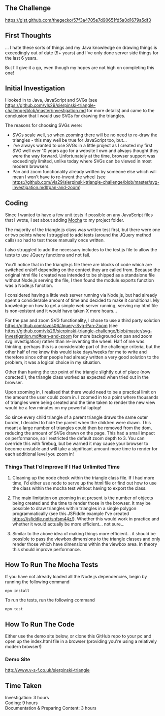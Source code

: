 ## The Challenge ##

https://gist.github.com/thegecko/57f3a4705e7d90651fd5a0d1679a5df3

## First Thoughts ##

... I hate these sorts of things and my Java knowledge on drawing things is exceedingly out of date (9+ years) and I've only done server side things for the last 6 years.  

But I'll give it a go, even though my hopes are not high on completing this one!

## Initial Investigation ##

I looked in to Java, JavaScript and SVGs (see https://github.com/vls29/sierpinski-triangle-challenge/blob/master/investigation.md for more details) and came to the conclusion that I would use SVGs for drawing the triangles.

The reasons for choosing SVGs were:
- SVGs scale well, so when zooming there will be no need to re-draw the triangles - this may well be true for JavaScript too, but...
- I've always wanted to use SVGs in a little project as I created my first SVG well over 10 years ago for a website I own and always thought they were the way forward.  Unfortunately at the time, browser support was exceedingly limited, unlike today where SVGs can be viewed in most modern browsers.
- Pan and zoom functionality already written by someone else which will mean I won't have to re-invent the wheel (see https://github.com/vls29/sierpinski-triangle-challenge/blob/master/svg-investigation.md#pan-and-zoom)


## Coding ##

Since I wanted to have a few unit tests if possible on any JavaScript files that I wrote, I set about adding [Mocha](https://mochajs.org/) to my project folder.

The majority of the triangle.js class was written test first, but there were one or two points where I struggled to add tests (around the JQuery method calls) so had to test those manually once written.

I also struggled to add the necessary includes to the test.js file to allow the tests to use JQuery functions and not fail.

You'll notice that in the triangle.js file there are blocks of code which are switched on/off depending on the context they are called from.  Because the original html file I created was intended to be shipped as a standalone file without Node.js serving the file, I then found the module.exports function was a Node.js function.

I considered having a little web server running via Node.js, but had already spent a considerable amount of time and decided to make it conditional.  My knowledge on how to get a simple web server running, serving my html file is non-existent and it would have taken X more hours...

For the pan and zoom SVG functionality, I chose to use a third party solution https://github.com/avcs06/Jquery-Svg-Pan-Zoom (see https://github.com/vls29/sierpinski-triangle-challenge/blob/master/svg-investigation.md#pan-and-zoom for more background on pan and zoom svg investigation) rather than re-inventing the wheel.  Half of me was thinking, perhaps this is a considerable part of the challenge criteria, but the other half of me knew this would take days/weeks for me to write and therefore since other people had already written a very good solution to the problem, it was a logical choice in my situation.

Other than having the top point of the triangle slightly out of place (now corected!), the triangle class worked as expected when tried out in the browser.  

Upon zooming in, I realised that there would need to be a practical limit on the amount the user could zoom in.  I zoomed in to a point where thousands of triangles were being created and the time taken to render the new view would be a few minutes on my powerful laptop!

So since every child triangle of a parent triangle draws the same outer border, I decided to hide the parent when the children were drawn.  This meant a large number of triangles could then be removed from the dom, reducing the amount of SVGs drawn on the page.  This had a small impact on performance, so I restricted the default zoom depth to 3.  You can override this with firebug, but be warned it may cause your browser to become unstable and will take a significant amount more time to render for each additional level you zoom in!

### Things That I'd Improve If I Had Unlimited Time ###

1. Cleaning up the node check within the triangle class file.  If I had more time, I'd either use node to serve up the html file or find out how to use the class within the mocha test without having to export the class.

2. The main limitation on zooming in at present is the number of objects being created and the time to render those in the browser.  It may be possible to draw triangles within triangles in a single polygon programmatically (see this JSFiddle example I've created https://jsfiddle.net/snfsm44z/).  Whether this would work in practice and whether it would actually be more efficient... not sure...

3. Similar to the above idea of making things more efficient... it should be possible to pass the viewbox dimensions to the triangle classes and only render those which have dimensions within the viewbox area.  In theory this should improve performance.

## How To Run The Mocha Tests ##

If you have not already loaded all the Node.js dependencies, begin by running the following command
```
npm install
```

To run the tests, run the following command
```
npm test
```

## How To Run The Code ##

Either use the demo site below, or clone this GitHub repo to your pc and open up the index.html file in a browser (providing you're using a relatively modern browser!)

### Demo Site ###

http://www.v-s-f.co.uk/sierpinski-triangle

## Time Taken ##

Investigation: 3 hours  
Coding: 9 hours  
Documentation & Preparing Content: 3 hours